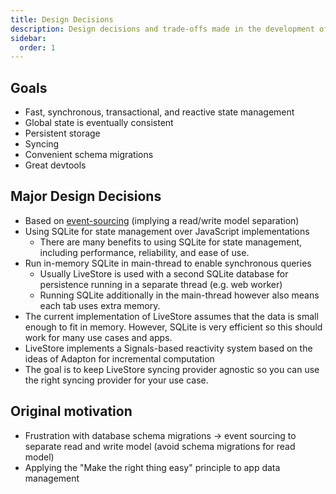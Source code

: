 ```yaml
---
title: Design Decisions
description: Design decisions and trade-offs made in the development of LiveStore
sidebar:
  order: 1
---
```


## Goals

- Fast, synchronous, transactional, and reactive state management
- Global state is eventually consistent
- Persistent storage
- Syncing
- Convenient schema migrations
- Great devtools

## Major Design Decisions

- Based on [event-sourcing](/docs/reference/event-sourcing) (implying a read/write model separation)
- Using SQLite for state management over JavaScript implementations
  - There are many benefits to using SQLite for state management, including performance, reliability, and ease of use.
- Run in-memory SQLite in main-thread to enable synchronous queries
  - Usually LiveStore is used with a second SQLite database for persistence running in a separate thread (e.g. web worker)
  - Running SQLite additionally in the main-thread however also means each tab uses extra memory.
- The current implementation of LiveStore assumes that the data is small enough to fit in memory. However, SQLite is very efficient so this should work for many use cases and apps.
- LiveStore implements a Signals-based reactivity system based on the ideas of Adapton for incremental computation
- The goal is to keep LiveStore syncing provider agnostic so you can use the right syncing provider for your use case.

## Original motivation

- Frustration with database schema migrations -> event sourcing to separate read and write model (avoid schema migrations for read model)
- Applying the "Make the right thing easy" principle to app data management